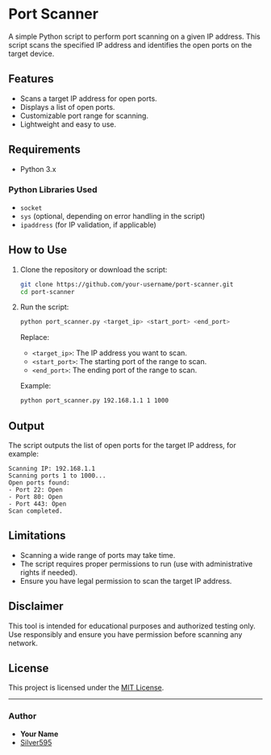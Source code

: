 # Port Scanner

A simple Python script to perform port scanning on a given IP address. This script scans the specified IP address and identifies the open ports on the target device.

## Features

- Scans a target IP address for open ports.
- Displays a list of open ports.
- Customizable port range for scanning.
- Lightweight and easy to use.

## Requirements

- Python 3.x

### Python Libraries Used
- `socket`
- `sys` (optional, depending on error handling in the script)
- `ipaddress` (for IP validation, if applicable)

## How to Use

1. Clone the repository or download the script:
   ```bash
   git clone https://github.com/your-username/port-scanner.git
   cd port-scanner
   ```

2. Run the script:
   ```bash
   python port_scanner.py <target_ip> <start_port> <end_port>
   ```

   Replace:
   - `<target_ip>`: The IP address you want to scan.
   - `<start_port>`: The starting port of the range to scan.
   - `<end_port>`: The ending port of the range to scan.

   Example:
   ```bash
   python port_scanner.py 192.168.1.1 1 1000
   ```

## Output

The script outputs the list of open ports for the target IP address, for example:

```
Scanning IP: 192.168.1.1
Scanning ports 1 to 1000...
Open ports found:
- Port 22: Open
- Port 80: Open
- Port 443: Open
Scan completed.
```

## Limitations

- Scanning a wide range of ports may take time.
- The script requires proper permissions to run (use with administrative rights if needed).
- Ensure you have legal permission to scan the target IP address.

## Disclaimer

This tool is intended for educational purposes and authorized testing only. Use responsibly and ensure you have permission before scanning any network.

## License

This project is licensed under the [MIT License](LICENSE).

---

### Author

- **Your Name**
- [Silver595](https://github.com/Silver595)
